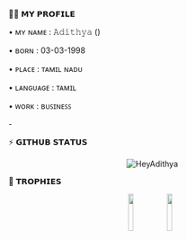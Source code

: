 
🙎🏻 𝗠𝗬 𝗣𝗥𝗢𝗙𝗜𝗟𝗘
  <p align="left">• ᴍʏ ɴᴀᴍᴇ : 𝙰𝚍𝚒𝚝𝚑𝚢𝚊 ()
  <p align="left">• ʙᴏʀɴ : 03-03-1998   
  <p align="left">• ᴘʟᴀᴄᴇ : ᴛᴀᴍɪʟ ɴᴀᴅᴜ
  <p align="left">• ʟᴀɴɢᴜᴀɢᴇ : ᴛᴀᴍɪʟ  
  <p align="left">• ᴡᴏʀᴋ : ʙᴜꜱɪɴᴇꜱꜱ
  <p align="left">- 

    
⚡️ 𝗚𝗜𝗧𝗛𝗨𝗕 𝗦𝗧𝗔𝗧𝗨𝗦
  
<p align="center">&nbsp;
  <img align="center" src="https://github-readme-stats.vercel.app/api?username=HeyAdithya&&show_icons=true&theme=aura" alt="HeyAdithya"/></p>
<p align="center">


🏅 𝗧𝗥𝗢𝗣𝗛𝗜𝗘𝗦
  
<p align="center">
<img width="13%" src="https://telegra.ph/file/b490b39f93ec158ddf21f.png" />
<img width="13%" src="https://telegra.ph/file/abafe2bd3d3bbe1e8f740.png" />
</p>
